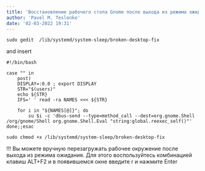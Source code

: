 ```yaml
---
title: 'Восстановление рабочего стола Gnome после выхода из режима ожидания'
author: 'Pavel M. Teslenko'
date: '02-03-2022 19:31'
---
```


	sudo gedit  /lib/systemd/system-sleep/broken-desktop-fix

and insert

	#!/bin/bash
 
	case "" in
  		post)
    	DISPLAY=:0.0 ; export DISPLAY
    	STR="$(users)"
    	echo ${STR}
    	IFS=' ' read -ra NAMES <<< ${STR}
 
     	for i in "${NAMES[@]}"; do
        	su $i -c 'dbus-send --type=method_call --dest=org.gnome.Shell /org/gnome/Shell org.gnome.Shell.Eval "string:global.reexec_self()"'
    done;;esac
  
	sudo chmod +x /lib/systemd/system-sleep/broken-desktop-fix
  
!!! Вы можете вручную перезагружать рабочее окружение после выхода из режима ожидания. Для этого воспользуйтесь комбинацией клавиш ALT+F2 и в появившемся окне введите r и нажмите Enter
